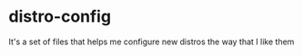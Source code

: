 distro-config
=============
It's a set of files that helps me configure new distros the way that I like them
